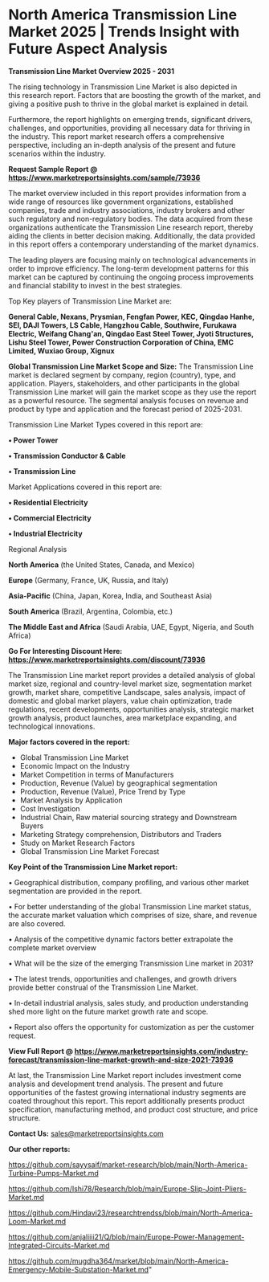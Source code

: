 # North America Transmission Line Market 2025 | Trends Insight with Future Aspect Analysis

<Strong> Transmission Line Market Overview 2025 - 2031</strong>

The rising technology in Transmission Line Market is also depicted in this research report. Factors that are boosting the growth of the market, and giving a positive push to thrive in the global market is explained in detail.

Furthermore, the report highlights on emerging trends, significant drivers, challenges, and opportunities, providing all necessary data for thriving in the industry. This report market research offers a comprehensive perspective, including an in-depth analysis of the present and future scenarios within the industry.

<strong>Request Sample Report @ <a href=https://www.marketreportsinsights.com/sample/73936>https://www.marketreportsinsights.com/sample/73936</a></strong>

The market overview included in this report provides information from a wide range of resources like government organizations, established companies, trade and industry associations, industry brokers and other such regulatory and non-regulatory bodies. The data acquired from these organizations authenticate the Transmission Line research report, thereby aiding the clients in better decision making. Additionally, the data provided in this report offers a contemporary understanding of the market dynamics.

The leading players are focusing mainly on technological advancements in order to improve efficiency. The long-term development patterns for this market can be captured by continuing the ongoing process improvements and financial stability to invest in the best strategies.

Top Key players of Transmission Line Market are:

<strong>General Cable, Nexans, Prysmian, Fengfan Power, KEC, Qingdao Hanhe, SEI, DAJI Towers, LS Cable, Hangzhou Cable, Southwire, Furukawa Electric, Weifang Chang'an, Qingdao East Steel Tower, Jyoti Structures, Lishu Steel Tower, Power Construction Corporation of China, EMC Limited, Wuxiao Group, Xignux</strong>

<strong><b>Global Transmission Line Market Scope and Size:</b></strong>
The Transmission Line market is declared segment by company, region (country), type, and application. Players, stakeholders, and other participants in the global Transmission Line market will gain the market scope as they use the report as a powerful resource. The segmental analysis focuses on revenue and product by type and application and the forecast period of 2025-2031.

Transmission Line Market Types covered in this report are:

<strong>• Power Tower

• Transmission Conductor & Cable

• Transmission Line</strong>

Market Applications covered in this report are:

<strong>• Residential Electricity

• Commercial Electricity

• Industrial Electricity</strong> 

Regional Analysis

<strong>North America</strong> (the United States, Canada, and Mexico)

<strong>Europe</strong> (Germany, France, UK, Russia, and Italy)

<strong>Asia-Pacific</strong> (China, Japan, Korea, India, and Southeast Asia)

<strong>South America</strong> (Brazil, Argentina, Colombia, etc.)

<strong>The Middle East and Africa</strong> (Saudi Arabia, UAE, Egypt, Nigeria, and South Africa)

<strong>Go For Interesting Discount Here: <a href=https://www.marketreportsinsights.com/discount/73936>https://www.marketreportsinsights.com/discount/73936</a></strong>

The Transmission Line market report provides a detailed analysis of global market size, regional and country-level market size, segmentation market growth, market share, competitive Landscape, sales analysis, impact of domestic and global market players, value chain optimization, trade regulations, recent developments, opportunities analysis, strategic market growth analysis, product launches, area marketplace expanding, and technological innovations.

<strong><b>Major factors covered in the report:</b></strong>
<ul>
  <li>Global Transmission Line Market </li>
  <li>Economic Impact on the Industry</li>
  <li>Market Competition in terms of Manufacturers</li>
  <li>Production, Revenue (Value) by geographical segmentation</li>
  <li>Production, Revenue (Value), Price Trend by Type</li>
  <li>Market Analysis by Application</li>
  <li>Cost Investigation</li>
  <li>Industrial Chain, Raw material sourcing strategy and Downstream Buyers</li>
  <li>Marketing Strategy comprehension, Distributors and Traders</li>
  <li>Study on Market Research Factors</li>
  <li>Global Transmission Line Market Forecast</li>
</ul>

<strong><b>Key Point of the Transmission Line Market report:</b></strong>

• Geographical distribution, company profiling, and various other market segmentation are provided in the report.

• For better understanding of the global Transmission Line market status, the accurate market valuation which comprises of size, share, and revenue are also covered.

• Analysis of the competitive dynamic factors better extrapolate the complete market overview

• What will be the size of the emerging Transmission Line market in 2031?

• The latest trends, opportunities and challenges, and growth drivers provide better construal of the Transmission Line Market.

• In-detail industrial analysis, sales study, and production understanding shed more light on the future market growth rate and scope.

• Report also offers the opportunity for customization as per the customer request.

<strong><b>View Full Report @ <a href=https://www.marketreportsinsights.com/industry-forecast/transmission-line-market-growth-and-size-2021-73936>https://www.marketreportsinsights.com/industry-forecast/transmission-line-market-growth-and-size-2021-73936</a></b></strong>


At last, the Transmission Line Market report includes investment come analysis and development trend analysis. The present and future opportunities of the fastest growing international industry segments are coated throughout this report. This report additionally presents product specification, manufacturing method, and product cost structure, and price structure.

<strong>Contact Us:</strong>
sales@marketreportsinsights.com

<strong>Our other reports:</strong>

<a href=https://github.com/sayysaif/market-research/blob/main/North-America-Turbine-Pumps-Market.md>https://github.com/sayysaif/market-research/blob/main/North-America-Turbine-Pumps-Market.md</a>

<a href=https://github.com/Ishi78/Research/blob/main/Europe-Slip-Joint-Pliers-Market.md>https://github.com/Ishi78/Research/blob/main/Europe-Slip-Joint-Pliers-Market.md</a>

<a href=https://github.com/Hindavi23/researchtrendss/blob/main/North-America-Loom-Market.md>https://github.com/Hindavi23/researchtrendss/blob/main/North-America-Loom-Market.md</a>

<a href=https://github.com/anjaliiii21/Q/blob/main/Europe-Power-Management-Integrated-Circuits-Market.md>https://github.com/anjaliiii21/Q/blob/main/Europe-Power-Management-Integrated-Circuits-Market.md</a>

<a href=https://github.com/mugdha364/market/blob/main/North-America-Emergency-Mobile-Substation-Market.md>https://github.com/mugdha364/market/blob/main/North-America-Emergency-Mobile-Substation-Market.md</a>"

